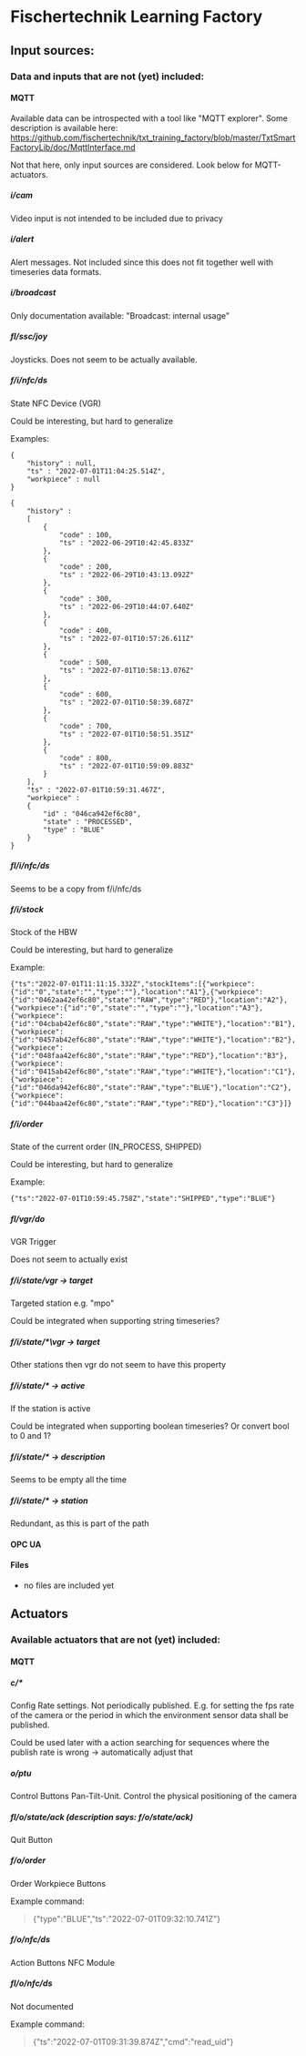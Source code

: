 # Fischertechnik Learning Factory

## Input sources:

### Data and inputs that are not (yet) included:

#### MQTT
Available data can be introspected with a tool like "MQTT explorer".
Some description is available here: https://github.com/fischertechnik/txt_training_factory/blob/master/TxtSmartFactoryLib/doc/MqttInterface.md

Not that here, only input sources are considered. Look below for MQTT-actuators.

##### i/cam
Video input is not intended to be included due to privacy

##### i/alert
Alert messages.
Not included since this does not fit together well with timeseries data formats.

##### i/broadcast
Only documentation available: "Broadcast: internal usage"

##### fl/ssc/joy
Joysticks. Does not seem to be actually available.

##### f/i/nfc/ds
State NFC Device (VGR)

Could be interesting, but hard to generalize

Examples:

```
{
	"history" : null,
	"ts" : "2022-07-01T11:04:25.514Z",
	"workpiece" : null
}
```

```
{
	"history" : 
	[
		{
			"code" : 100,
			"ts" : "2022-06-29T10:42:45.833Z"
		},
		{
			"code" : 200,
			"ts" : "2022-06-29T10:43:13.092Z"
		},
		{
			"code" : 300,
			"ts" : "2022-06-29T10:44:07.640Z"
		},
		{
			"code" : 400,
			"ts" : "2022-07-01T10:57:26.611Z"
		},
		{
			"code" : 500,
			"ts" : "2022-07-01T10:58:13.076Z"
		},
		{
			"code" : 600,
			"ts" : "2022-07-01T10:58:39.687Z"
		},
		{
			"code" : 700,
			"ts" : "2022-07-01T10:58:51.351Z"
		},
		{
			"code" : 800,
			"ts" : "2022-07-01T10:59:09.883Z"
		}
	],
	"ts" : "2022-07-01T10:59:31.467Z",
	"workpiece" : 
	{
		"id" : "046ca942ef6c80",
		"state" : "PROCESSED",
		"type" : "BLUE"
	}
}
```

##### fl/i/nfc/ds
Seems to be a copy from f/i/nfc/ds

##### f/i/stock
Stock of the HBW

Could be interesting, but hard to generalize

Example:

```
{"ts":"2022-07-01T11:11:15.332Z","stockItems":[{"workpiece":{"id":"0","state":"","type":""},"location":"A1"},{"workpiece":{"id":"0462aa42ef6c80","state":"RAW","type":"RED"},"location":"A2"},{"workpiece":{"id":"0","state":"","type":""},"location":"A3"},{"workpiece":{"id":"04cbab42ef6c80","state":"RAW","type":"WHITE"},"location":"B1"},{"workpiece":{"id":"0457ab42ef6c80","state":"RAW","type":"WHITE"},"location":"B2"},{"workpiece":{"id":"048faa42ef6c80","state":"RAW","type":"RED"},"location":"B3"},{"workpiece":{"id":"0415ab42ef6c80","state":"RAW","type":"WHITE"},"location":"C1"},{"workpiece":{"id":"046da942ef6c80","state":"RAW","type":"BLUE"},"location":"C2"},{"workpiece":{"id":"044baa42ef6c80","state":"RAW","type":"RED"},"location":"C3"}]}
```

##### f/i/order

State of the current order (IN_PROCESS, SHIPPED)

Could be interesting, but hard to generalize

Example:

```
{"ts":"2022-07-01T10:59:45.758Z","state":"SHIPPED","type":"BLUE"}
```

##### fl/vgr/do
VGR Trigger

Does not seem to actually exist

##### f/i/state/vgr -> target
Targeted station e.g. "mpo"

Could be integrated when supporting string timeseries?

##### f/i/state/*\vgr -> target
Other stations then vgr do not seem to have this property

##### f/i/state/* -> active
If the station is active

Could be integrated when supporting boolean timeseries? Or convert bool to 0 and 1?

##### f/i/state/* -> description
Seems to be empty all the time

##### f/i/state/* -> station
Redundant, as this is part of the path

#### OPC UA

#### Files

- no files are included yet

## Actuators

### Available actuators that are not (yet) included:

#### MQTT

##### c/*
Config Rate settings. Not periodically published.
E.g. for setting the fps rate of the camera or the period in which the environment sensor data shall be published.

Could be used later with a action searching for sequences where the publish rate is wrong -> automatically adjust that

##### o/ptu
Control Buttons Pan-Tilt-Unit. Control the physical positioning of the camera

##### fl/o/state/ack (description says: f/o/state/ack)
Quit Button

##### f/o/order
Order Workpiece Buttons

Example command:
> {"type":"BLUE","ts":"2022-07-01T09:32:10.741Z"}

##### f/o/nfc/ds
Action Buttons NFC Module

##### fl/o/nfc/ds
Not documented

Example command:
> {"ts":"2022-07-01T09:31:39.874Z","cmd":"read_uid"}